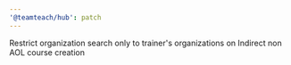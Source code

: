 ```yaml
---
'@teamteach/hub': patch
---
```


Restrict organization search only to trainer's organizations on Indirect non AOL course creation
